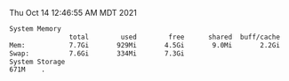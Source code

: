 Thu Oct 14 12:46:55 AM MDT 2021
```bash
System Memory
               total        used        free      shared  buff/cache   available
Mem:           7.7Gi       929Mi       4.5Gi       9.0Mi       2.2Gi       6.4Gi
Swap:          7.6Gi       334Mi       7.3Gi
System Storage
671M	.
```
